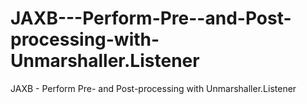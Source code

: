 # JAXB---Perform-Pre--and-Post-processing-with-Unmarshaller.Listener
JAXB - Perform Pre- and Post-processing with Unmarshaller.Listener
